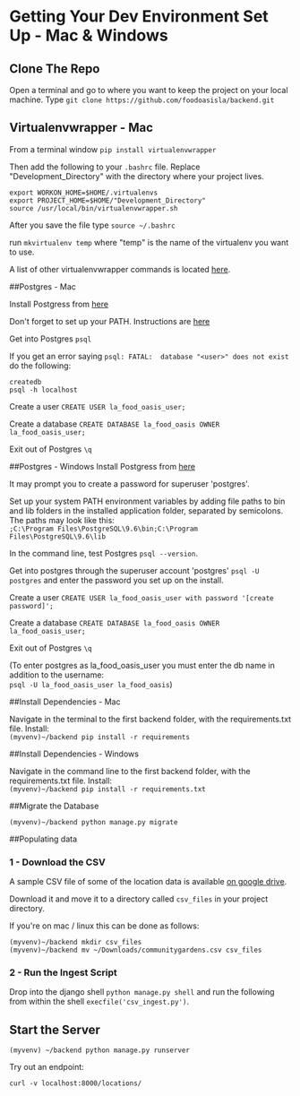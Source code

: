 # Getting Your Dev Environment Set Up - Mac & Windows

## Clone The Repo

Open a terminal and go to where you want to keep the project on your local machine.
Type `git clone https://github.com/foodoasisla/backend.git`

## Virtualenvwrapper - Mac

From a terminal window `pip install virtualenvwrapper`

Then add the following to your `.bashrc` file. Replace "Development_Directory" with the directory where your project lives.

    export WORKON_HOME=$HOME/.virtualenvs
    export PROJECT_HOME=$HOME/"Development_Directory"
    source /usr/local/bin/virtualenvwrapper.sh

After you save the file type `source ~/.bashrc`

run `mkvirtualenv temp` where "temp" is the name of the virtualenv you want to use.

A list of other virtualenvwrapper commands is located [here](http://virtualenvwrapper.readthedocs.io/en/latest/install.html).

##Postgres - Mac

Install Postgress from [here](http://postgresapp.com/)

Don't forget to set up your PATH. Instructions are [here](http://postgresapp.com/documentation/cli-tools.html)

Get into Postgres `psql`

If you get an error saying `psql: FATAL:  database "<user>" does not exist` do the following:

    createdb
    psql -h localhost

Create a user
    `CREATE USER la_food_oasis_user;`

Create a database
    `CREATE DATABASE la_food_oasis OWNER la_food_oasis_user;`

Exit out of Postgres `\q`

##Postgres - Windows
Install Postgress from [here](http://www.enterprisedb.com/products-services-training/pgdownload#windows)

It may prompt you to create a password for superuser 'postgres'.

Set up your system PATH environment variables by adding file paths to bin and lib folders in the installed application folder, separated by semicolons. The paths may look like this: </br>
`;C:\Program Files\PostgreSQL\9.6\bin;C:\Program Files\PostgreSQL\9.6\lib`

In the command line, test Postgres `psql --version`.

Get into postgres through the superuser account 'postgres' `psql -U postgres` and enter the password you set up on the install.

Create a user
    `CREATE USER la_food_oasis_user with password '[create password]';`

Create a database
    `CREATE DATABASE la_food_oasis OWNER la_food_oasis_user;`

Exit out of Postgres `\q`

(To enter postgres as la_food_oasis_user you must enter the db name in addition to the username: </br>
`psql -U la_food_oasis_user la_food_oasis`)

##Install Dependencies - Mac

Navigate in the terminal to the first backend folder, with the requirements.txt file. Install: </br>
`(myvenv)~/backend pip install -r requirements`

##Install Dependencies - Windows

Navigate in the command line to the first backend folder, with the requirements.txt file. Install: </br>
`(myvenv)~/backend pip install -r requirements.txt`

##Migrate the Database

`(myvenv)~/backend python manage.py migrate`

##Populating data

### 1 - Download the CSV

A sample CSV file of some of the location data is available [on google drive](https://drive.google.com/file/d/0B-rFXz0_Z5MMOE9ZNWxyaVh1UkE/view).

Download it and move it to a directory called `csv_files` in your project directory.

If you're on mac / linux this can be done as follows:

```
(myvenv)~/backend mkdir csv_files
(myvenv)~/backend mv ~/Downloads/communitygardens.csv csv_files
```

### 2 - Run the Ingest Script

Drop into the django shell `python manage.py shell`
and run the following from within the shell `execfile('csv_ingest.py')`.

## Start the Server

```
(myvenv) ~/backend python manage.py runserver
```

Try out an endpoint:

```
curl -v localhost:8000/locations/
```
